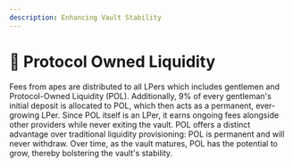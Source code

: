 ```yaml
---
description: Enhancing Vault Stability
---
```


# 🌱 Protocol Owned Liquidity

Fees from apes are distributed to all LPers which includes gentlemen and Protocol-Owned Liquidity (POL). Additionally, 9% of every gentleman's initial deposit is allocated to POL, which then acts as a permanent, ever-growing LPer. Since POL itself is an LPer, it earns ongoing fees alongside other providers while never exiting the vault. POL offers a distinct advantage over traditional liquidity provisioning: POL is permanent and will never withdraw. Over time, as the vault matures, POL has the potential to grow, thereby bolstering the vault's stability.
